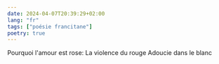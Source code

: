 ```yaml
---
date: 2024-04-07T20:39:29+02:00
lang: "fr"
tags: ["poésie francitane"]
poetry: true
---
```

Pourquoi l'amour est rose:
La violence du rouge
Adoucie dans le blanc

